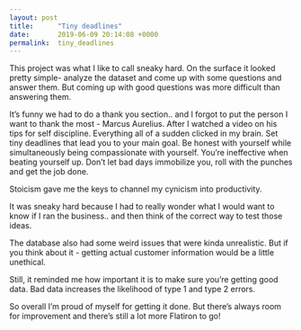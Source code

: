 ```yaml
---
layout: post
title:      "Tiny deadlines"
date:       2019-06-09 20:14:08 +0000
permalink:  tiny_deadlines
---
```



This project was what I like to call sneaky hard.  On the surface it looked pretty simple- analyze the dataset and come up with some questions and answer them.  But coming up with good questions was more difficult than answering them.  

It’s funny we had to do a thank you section.. and I forgot to put the person I want to thank the most - Marcus Aurelius.  After I watched  a video on his tips for self discipline.  Everything all of a sudden clicked in my brain.  Set tiny deadlines that lead you to your main goal. Be honest with yourself while simultaneously being compassionate with yourself.  You’re ineffective when beating yourself up.  Don’t let bad days immobilize you, roll with the punches and get the job done.

Stoicism gave me the keys to channel my cynicism into productivity.

It was sneaky hard because I had to really wonder what I would want to know if I ran the business.. and then think of the correct way to test those ideas.  

The database also had some weird issues that were kinda unrealistic.  But if you think about it - getting actual customer information would be a little unethical.  

Still, it reminded me how important it is to make sure you’re getting good data.  Bad data increases the likelihood of type 1 and type 2 errors.  

So overall I’m proud of myself for getting it done.  But there’s always room for improvement and there’s still a lot more Flatiron to go! 
